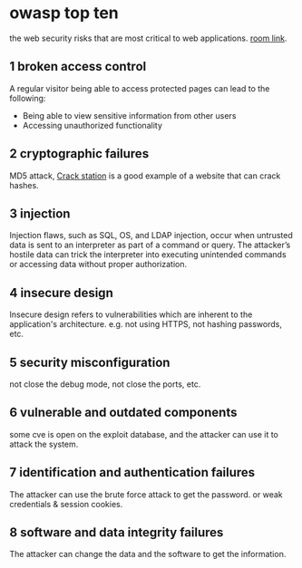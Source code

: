 # owasp top ten

the web security risks that are most critical to web applications. [room link](https://tryhackme.com/r/room/owasptop102021).

## 1 broken access control

A regular visitor being able to access protected pages can lead to the following:

- Being able to view sensitive information from other users
- Accessing unauthorized functionality

## 2 cryptographic failures

MD5 attack, [Crack station](https://crackstation.net/) is a good example of a website that can crack hashes.

## 3 injection

Injection flaws, such as SQL, OS, and LDAP injection, occur when untrusted data is sent to an interpreter as part of a command or query. The attacker’s hostile data can trick the interpreter into executing unintended commands or accessing data without proper authorization.

## 4 insecure design

Insecure design refers to vulnerabilities which are inherent to the application's architecture. e.g. not using HTTPS, not hashing passwords, etc.

## 5 security misconfiguration

not close the debug mode, not close the ports, etc.

## 6 vulnerable and outdated components

some cve is open on the exploit database, and the attacker can use it to attack the system.

## 7 identification and authentication failures

The attacker can use the brute force attack to get the password. or weak credentials & session cookies.

## 8 software and data integrity failures

The attacker can change the data and the software to get the information.

